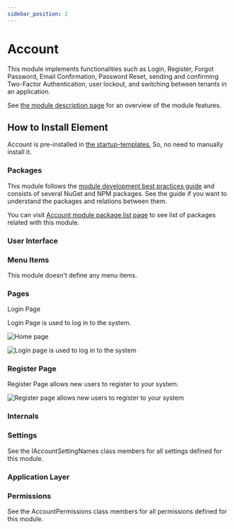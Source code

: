 ```yaml
---
sidebar_position: 2
---
```


# Account 
This module implements functionalities such as Login, Register, Forgot Password, Email Confirmation, Password Reset, sending and confirming Two-Factor Authentication, user lockout, and switching between tenants in an application.

See [the module description page](https://commercial.abp.io/modules/Volo.Account.Pro?_ga=2.203721431.638389710.1682325508-1619359562.1681202968) for an overview of the module features.

How to Install Element
----------------------

Account is pre-installed in [the startup-templates.](https://docs.abp.io/en/commercial/7.2/startup-templates/application/index) So, no need to manually install it.

### Packages

This module follows the [module development best practices guide](https://docs.abp.io/en/abp/latest/Best-Practices/Index) and consists of several NuGet and NPM packages. See the guide if you want to understand the packages and relations between them.

You can visit [Account module package list page](https://abp.io/packages?moduleName=Volo.Account.Pro) to see list of packages related with this module.

### User Interface

### Menu Items

This module doesn't define any menu items.

### Pages

Login Page

Login Page is used to log in to the system.

![Home page](https://raaghustorageaccount.blob.core.windows.net/raaghu-docs/home-page.png)

![Login page is used to log in to the system](https://raaghustorageaccount.blob.core.windows.net/raaghu-docs/login_page.png)

### Register Page

Register Page allows new users to register to your system.

![Register page allows new users to register to your system](https://raaghustorageaccount.blob.core.windows.net/raaghu-docs/register_page.png)

### Internals

### Settings

See the IAccountSettingNames class members for all settings defined for this module.

### Application Layer

### Permissions

See the AccountPermissions class members for all permissions defined for this module.
